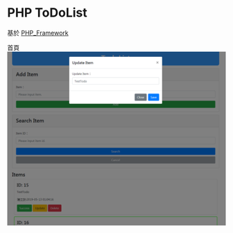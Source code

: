 # PHP ToDoList

基於 [PHP_Framework](https://github.com/LaiJunBin/PHP_Framework)

首頁
![123](images/index.png)